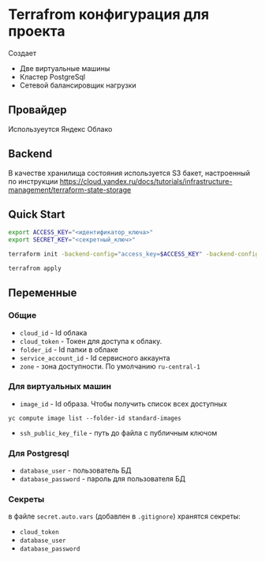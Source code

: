 # Terrafrom конфигурация для проекта
Создает
- Две виртуальные машины
- Кластер PostgreSql
- Сетевой балансировщик нагрузки

## Провайдер
Используеутся Яндекс Облако

## Backend
В качестве хранилища состояния используется S3 бакет, настроенный по инструкции
https://cloud.yandex.ru/docs/tutorials/infrastructure-management/terraform-state-storage

## Quick Start
```bash
export ACCESS_KEY="<идентификатор_ключа>"
export SECRET_KEY="<секретный_ключ>"

terraform init -backend-config="access_key=$ACCESS_KEY" -backend-config="secret_key=$SECRET_KEY"

terrafrom apply
```

## Переменные
### Общие
- `cloud_id` - Id облака
- `cloud_token` - Токен для доступа к облаку.
- `folder_id` - Id папки в облаке
- `service_account_id` - Id сервисного аккаунта
- `zone` - зона доступности. По умолчанию `ru-central-1`

### Для виртуальных машин
- `image_id` - Id образа. Чтобы получить список всех доступных
```
yc compute image list --folder-id standard-images
```
- `ssh_public_key_file` - путь до файла с публичным ключом

### Для Postgresql
- `database_user` - пользователь БД
- `database_password` - пароль для пользователя БД

### Секреты
в файле `secret.auto.vars` (добавлен в `.gitignore`) хранятся секреты:
- `cloud_token` 
- `database_user`
- `database_password`


